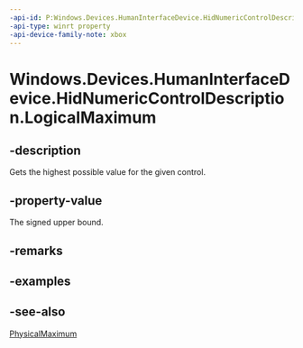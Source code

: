 ```yaml
---
-api-id: P:Windows.Devices.HumanInterfaceDevice.HidNumericControlDescription.LogicalMaximum
-api-type: winrt property
-api-device-family-note: xbox
---
```


<!-- Property syntax
public int LogicalMaximum { get; }
-->

# Windows.Devices.HumanInterfaceDevice.HidNumericControlDescription.LogicalMaximum

## -description

Gets the highest possible value for the given control.

## -property-value

The signed upper bound.

## -remarks

## -examples

## -see-also

[PhysicalMaximum](hidnumericcontroldescription_physicalmaximum.md)